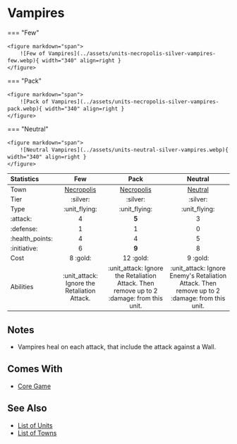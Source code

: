 # Vampires

=== "Few"

    <figure markdown="span">
        ![Few of Vampires](../assets/units-necropolis-silver-vampires-few.webp){ width="340" align=right }
    </figure>

=== "Pack"

    <figure markdown="span">
        ![Pack of Vampires](../assets/units-necropolis-silver-vampires-pack.webp){ width="340" align=right }
    </figure>

=== "Neutral"

    <figure markdown="span">
        ![Neutral Vampires](../assets/units-neutral-silver-vampires.webp){ width="340" align=right }
    </figure>


| Statistics | Few | Pack | Neutral |
| :--- | :---: | :---: | :---: |
| Town | [Necropolis](../towns/necropolis.md) | [Necropolis](../towns/necropolis.md) | [Neutral](../towns/neutral.md) |
| Tier | :silver: | :silver: | :silver: |
| Type | :unit_flying: | :unit_flying: | :unit_flying: |
| :attack: | 4 | **5** | 3 |
| :defense: | 1 | 1 | 0 |
| :health_points: | 4 | 4 | 5 |
| :initiative: | 6 | **9** | 8 |
| Cost | 8 :gold: | 12 :gold: | 9 :gold: |
| Abilities | :unit_attack: Ignore the Retaliation Attack. | :unit_attack: Ignore the Retaliation Attack. Then remove up to 2 :damage: from this unit. | :unit_attack: Ignore Enemy's Retaliation Attack. Then remove up to 2 :damage: from this unit. |


## Notes

- Vampires heal on each attack, that include the attack against a Wall.


## Comes With

- [Core Game](../content.md)


## See Also

- [List of Units](index.md)
- [List of Towns](../towns/index.md)